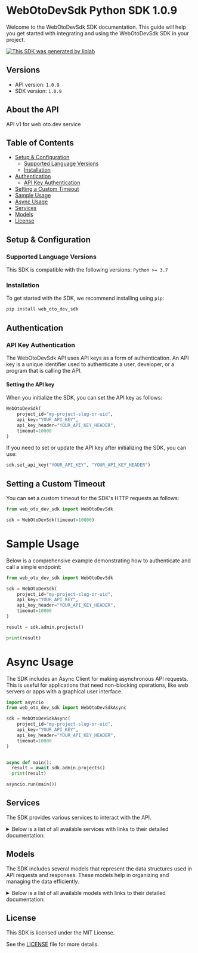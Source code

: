 # WebOtoDevSdk Python SDK 1.0.9

Welcome to the WebOtoDevSdk SDK documentation. This guide will help you get started with integrating and using the WebOtoDevSdk SDK in your project.

[![This SDK was generated by liblab](https://public-liblab-readme-assets.s3.us-east-1.amazonaws.com/built-by-liblab-icon.svg)](https://liblab.com/?utm_source=readme)

## Versions

- API version: `1.0.9`
- SDK version: `1.0.9`

## About the API

API v1 for web.oto.dev service

## Table of Contents

- [Setup & Configuration](#setup--configuration)
  - [Supported Language Versions](#supported-language-versions)
  - [Installation](#installation)
- [Authentication](#authentication)
  - [API Key Authentication](#api-key-authentication)
- [Setting a Custom Timeout](#setting-a-custom-timeout)
- [Sample Usage](#sample-usage)
- [Async Usage](#async-usage)
- [Services](#services)
- [Models](#models)
- [License](#license)

## Setup & Configuration

### Supported Language Versions

This SDK is compatible with the following versions: `Python >= 3.7`

### Installation

To get started with the SDK, we recommend installing using `pip`:

```bash
pip install web_oto_dev_sdk
```

## Authentication

### API Key Authentication

The WebOtoDevSdk API uses API keys as a form of authentication. An API key is a unique identifier used to authenticate a user, developer, or a program that is calling the API.

#### Setting the API key

When you initialize the SDK, you can set the API key as follows:

```py
WebOtoDevSdk(
    project_id="my-project-slug-or-uid",
    api_key="YOUR_API_KEY",
    api_key_header="YOUR_API_KEY_HEADER",
    timeout=10000
)
```

If you need to set or update the API key after initializing the SDK, you can use:

```py
sdk.set_api_key("YOUR_API_KEY", "YOUR_API_KEY_HEADER")
```

## Setting a Custom Timeout

You can set a custom timeout for the SDK's HTTP requests as follows:

```py
from web_oto_dev_sdk import WebOtoDevSdk

sdk = WebOtoDevSdk(timeout=10000)
```

# Sample Usage

Below is a comprehensive example demonstrating how to authenticate and call a simple endpoint:

```py
from web_oto_dev_sdk import WebOtoDevSdk

sdk = WebOtoDevSdk(
    project_id="my-project-slug-or-uid",
    api_key="YOUR_API_KEY",
    api_key_header="YOUR_API_KEY_HEADER",
    timeout=10000
)

result = sdk.admin.projects()

print(result)

```

# Async Usage

The SDK includes an Async Client for making asynchronous API requests. This is useful for applications that need non-blocking operations, like web servers or apps with a graphical user interface.

```py
import asyncio
from web_oto_dev_sdk import WebOtoDevSdkAsync

sdk = WebOtoDevSdkAsync(
    project_id="my-project-slug-or-uid",
    api_key="YOUR_API_KEY",
    api_key_header="YOUR_API_KEY_HEADER",
    timeout=10000
)


async def main():
  result = await sdk.admin.projects()
  print(result)

asyncio.run(main())
```

## Services

The SDK provides various services to interact with the API.

<details> 
<summary>Below is a list of all available services with links to their detailed documentation:</summary>

| Name                                                             |
| :--------------------------------------------------------------- |
| [AdminService](documentation/services/AdminService.md)           |
| [ProjectService](documentation/services/ProjectService.md)       |
| [PropertiesService](documentation/services/PropertiesService.md) |
| [MeaningsService](documentation/services/MeaningsService.md)     |
| [FormulasService](documentation/services/FormulasService.md)     |
| [ValuesService](documentation/services/ValuesService.md)         |
| [LayoutsService](documentation/services/LayoutsService.md)       |
| [CrmService](documentation/services/CrmService.md)               |
| [CrmDealsService](documentation/services/CrmDealsService.md)     |

</details>

## Models

The SDK includes several models that represent the data structures used in API requests and responses. These models help in organizing and managing the data efficiently.

<details> 
<summary>Below is a list of all available models with links to their detailed documentation:</summary>

| Name                                                               | Description |
| :----------------------------------------------------------------- | :---------- |
| [ProjectInfo](documentation/models/ProjectInfo.md)                 |             |
| [Property](documentation/models/Property.md)                       |             |
| [Meaning](documentation/models/Meaning.md)                         |             |
| [Formula](documentation/models/Formula.md)                         |             |
| [Value](documentation/models/Value.md)                             |             |
| [FormField](documentation/models/FormField.md)                     |             |
| [HttpValidationError](documentation/models/HttpValidationError.md) |             |
| [ValidationError](documentation/models/ValidationError.md)         |             |

</details>

## License

This SDK is licensed under the MIT License.

See the [LICENSE](LICENSE) file for more details.

<!-- This file was generated by liblab | https://liblab.com/ -->
